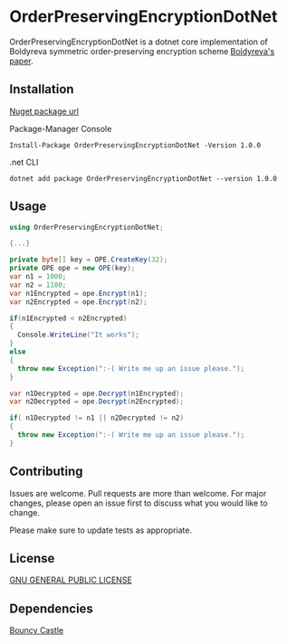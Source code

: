 # OrderPreservingEncryptionDotNet

OrderPreservingEncryptionDotNet is a dotnet core implementation of Boldyreva symmetric order-preserving encryption scheme [Boldyreva's paper](https://www.cc.gatech.edu/~aboldyre/papers/bclo.pdf).

## Installation

[Nuget package url](
https://www.nuget.org/packages/OrderPreservingEncryptionDotNet/?fbclid=IwAR1ntEun5zaZ_BH4JSEKBA37uUDXwHLmXXR0r7goQlzW-2zxplIsAW4hnSE)

Package-Manager Console  
```
Install-Package OrderPreservingEncryptionDotNet -Version 1.0.0  
```
.net CLI  
```
dotnet add package OrderPreservingEncryptionDotNet --version 1.0.0
```

## Usage

```csharp
using OrderPreservingEncryptionDotNet;

{...}

private byte[] key = OPE.CreateKey(32);
private OPE ope = new OPE(key);
var n1 = 1000;
var n2 = 1100;
var n1Encrypted = ope.Encrypt(n1);
var n2Encrypted = ope.Encrypt(n2);

if(n1Encrypted < n2Encrypted)
{
  Console.WriteLine("It works");
}
else
{
  throw new Exception(":-( Write me up an issue please.");
}

var n1Decrypted = ope.Decrypt(n1Encrypted);
var n2Decrypted = ope.Decrypt(n2Encrypted);

if( n1Decrypted != n1 || n2Decrypted != n2)
{
  throw new Exception(":-( Write me up an issue please.");
}

```

## Contributing
Issues are welcome. Pull requests are more than welcome. For major changes, please open an issue first to discuss what you would like to change.

Please make sure to update tests as appropriate.

## License
[GNU GENERAL PUBLIC LICENSE](LICENSE)

## Dependencies
[Bouncy Castle](https://www.bouncycastle.org/csharp/index.html)
